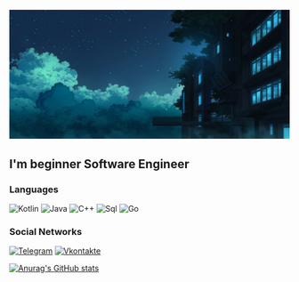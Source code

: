 ![Header](https://github.com/Dorrrke/Dorrrke/blob/main/assets/1616538729_32-p-fon-anime-noch-39.jpg)

## I'm beginner Software Engineer

### Languages
![Kotlin](https://img.shields.io/badge/-Kotlin-0E2336?style=for-the-badge&logo=Kotlin)
![Java](https://img.shields.io/badge/-Java-0E2336?style=for-the-badge&logo=Java)
![C++](https://img.shields.io/badge/-C++-0E2336?style=for-the-badge&logo=C%2b%2b)
![Sql](https://img.shields.io/badge/-SQL-0E2336?style=for-the-badge&logo=mysql)
![Go](https://img.shields.io/badge/-Golang-0E2336?style=for-the-badge&logo=Golang)

### Social Networks 
[![Telegram](https://img.shields.io/badge/-Telegram-0E2336?style=for-the-badge&logo=telegram)](https://t.me/Dorrrke)
[![Vkontakte](https://img.shields.io/badge/-Vkontakte-0E2336?style=for-the-badge&logo=Vk)](https://vk.com/dorrrke)

[![Anurag's GitHub stats](https://github-readme-stats.vercel.app/api?username=Dorrrke&show_icons=true&theme=algolia)](https://github.com/anuraghazra/github-readme-stats)


